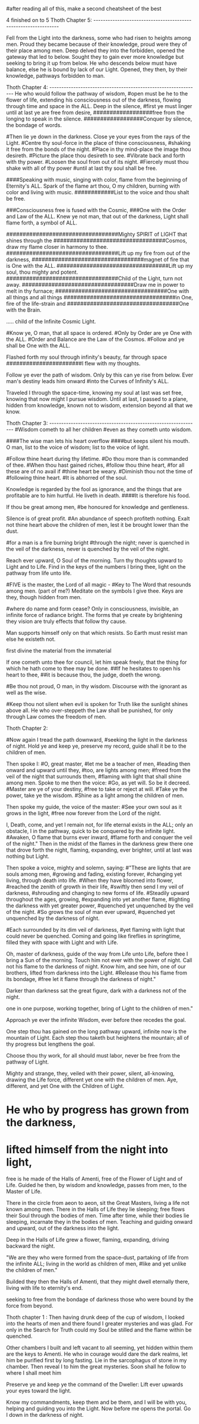 #after reading all of this, make a second cheatsheet of the best

4 finished on to 5
Thoth Chapter 5: ---------------------------------------------------------------

Fell from the Light into the darkness,
some who had risen to heights among men.
Proud they became because of their knowledge,
proud were they of their place among men.
Deep delved they into the forbidden,
opened the gateway that led to below.
Sought they to gain ever more knowledge but
seeking to bring it up from below.
He who descends below must have balance,
else he is bound by lack of our Light.
Opened, they then,
by their knowledge,
pathways forbidden to man.


Thoth Chapter 4: ---------------------------------------------------------------
He who would follow the pathway of wisdom,
#open must be he to the flower of life,
extending his consciousness out of the darkness,
flowing through time and space in the ALL.
Deep in the silence,
#first ye must linger until at last ye
are free from desire,
##################free from the longing to speak in the silence.
##################Conquer by silence, the bondage of words.

#Then lie ye down in the darkness.
Close ye your eyes from the rays of the Light.
#Centre thy soul-force in the place of thine consciousness,
#shaking it free from the bonds of the night.
#Place in thy mind-place the image thou desireth.
#Picture the place thou desireth to see.
#Vibrate back and forth with thy power.
#Loosen the soul from out of its night.
#Fiercely must thou shake with all of thy power
#until at last thy soul shall be free.

####Speaking with music, singing with color,
flame from the beginning of Eternity's ALL.
Spark of the flame art thou, O my children,
burning with color and living with music.
############List to the voice and thou shalt be free.

###Consciousness free is fused with the Cosmic,
###One with the Order and Law of the ALL.
Knew ye not man, that out of the darkness,
Light shall flame forth, a symbol of ALL.

##################################Mighty SPIRIT of LIGHT that shines through the
##################################Cosmos, draw my flame closer in harmony to thee.
##################################Lift up my fire from out of the darkness,
##################################magnet of fire that is One with the ALL.
##################################Lift up my soul, thou mighty and potent.
##################################Child of the Light, turn not away.
##################################Draw me in power to melt in thy furnace;
##################################One with all things and all things
##################################in One, fire of the life-strain and
##################################One with the Brain.


.....
child of the Infinite Cosmic Light.

#Know ye, O man, that all space is ordered.
#Only by Order are ye One with the ALL.
#Order and Balance are the Law of the Cosmos.
#Follow and ye shall be One with the ALL.

Flashed forth my soul through infinity's beauty,
far through space
#######################I flew with my thoughts.

Follow ye ever the path of wisdom.
Only by this can ye rise from below.
Ever man's destiny leads him onward
#into the Curves of Infinity's ALL.

Traveled I through the space-time,
knowing my soul at last was set free,
knowing that now might I pursue wisdom.
Until at last, I passed to a plane,
hidden from knowledge,
known not to wisdom,
extension beyond all that we know.

Thoth Chapter 3: ---------------------------------------------------------------
#Wisdom cometh to all her children
#even as they cometh unto wisdom.

####The wise man lets his heart overflow
####but keeps silent his mouth.
O man, list to the voice of wisdom;
list to the voice of light.


#Follow thine heart during thy lifetime.
#Do thou more than is commanded of thee.
#When thou hast gained riches,
#follow thou thine heart,
#for all these are of no avail if
#thine heart be weary.
#Diminish thou not the time of
#following thine heart.
#It is abhorred of the soul.

Knowledge is regarded by the fool as ignorance,
and the things that are profitable are to him hurtful.
He liveth in death.
####It is therefore his food.

If thou be great among men,
#be honoured for knowledge and gentleness.

Silence is of great profit.
#An abundance of speech profiteth nothing.
Exalt not thine heart above the children of men,
lest it be brought lower than the dust.

#for a man is a fire burning bright
#through the night;
never is quenched in the veil of the darkness,
never is quenched by the veil of the night.


Reach ever upward, O Soul of the morning.
Turn thy thoughts upward to Light and to Life.
Find in the keys of the numbers I bring thee,
light on the pathway from life unto life.

#FIVE is the master, the Lord of all magic -
#Key to The Word that resounds among men. (part of me?)
Meditate on the symbols I give thee.
Keys are they, though hidden from men.

#where do name and form cease?
Only in consciousness, invisible,
an infinite force of radiance bright.
The forms that ye create by brightening
they vision are truly effects that follow thy cause.


Man supports himself only on that which resists.
So Earth must resist man else he existeth not.

first divine the material from the immaterial

If one cometh unto thee for council,
let him speak freely,
that the thing for which he hath
come to thee may be done.
##If he hesitates to open his heart to thee,
##it is because thou, the judge, doeth the wrong.

#Be thou not proud, O man, in thy wisdom.
Discourse with the ignorant as well as the wise.

#Keep thou not silent when evil is spoken for Truth
like the sunlight shines above all.
He who over-steppeth the Law shall be punished,
for only through Law comes the freedom of men.


Thoth Chapter 2:

#Now again I tread the path downward,
#seeking the light in the darkness of night.
Hold ye and keep ye, preserve my record,
guide shall it be to the children of men.

Then spoke I:
#O, great master,
#let me be a teacher of men,
#leading then onward and upward until they,
#too, are lights among men;
#freed from the veil of the night that surrounds them,
#flaming with light that shall shine among men.
Spoke to me then the voice:
#Go, as yet will. So be it decreed.
#Master are ye of your destiny,
#free to take or reject at will.
#Take ye the power, take ye the wisdom.
#Shine as a light among the children of men.

Then spoke my guide, the voice of the master:
#See your own soul as it grows in the light,
#free now forever from the Lord of the night.

I, Death, come, and yet I remain not,
for life eternal exists in the ALL;
only an obstacle, I in the pathway,
quick to be conquered by the infinite light.
#Awaken, O flame that burns ever inward,
#flame forth and conquer the veil of the night."
Then in the midst of the flames
in the darkness grew there one that
drove forth the night, flaming, expanding,
ever brighter, until at last was nothing but Light.

Then spoke a voice, mighty and solemn, saying:
#"These are lights that are souls among men,
#growing and fading, existing forever,
#changing yet living, through death into life.
#When they have bloomed into flower,
#reached the zenith of growth in their life,
#swiftly then send I my veil of darkness,
#shrouding and changing to new forms of life.
#Steadily upward throughout the ages, growing,
#expanding into yet another flame,
#lighting the darkness with yet greater power,
#quenched yet unquenched by the veil of the night.
#So grows the soul of man ever upward,
#quenched yet unquenched by the darkness of night.

#Each surrounded by its dim veil of darkness,
#yet flaming with light that could never be quenched.
Coming and going like fireflies in springtime,
filled they with space with Light and with Life.

Oh, master of darkness,
guide of the way from Life unto Life,
before thee I bring a Sun of the morning.
Touch him not ever with the power of night.
Call not his flame to the darkness of night.
Know him, and see him,
one of our brothers,
lifted from darkness into the Light.
#Release thou his flame from its bondage,
#free let it flame through the darkness of night."

Darker than darkness sat the great figure,
dark with a darkness not of the night.

one in one purpose, working together,
bring of Light to the children of men."

Approach ye ever the infinite Wisdom,
ever before thee recedes the goal.

One step thou has gained on the long pathway upward,
infinite now is the mountain of Light.
Each step thou taketh but heightens the mountain;
all of thy progress but lengthens the goal.

Choose thou thy work, for all should must labor,
never be free from the pathway of Light.

Mighty and strange, they,
veiled with their power,
silent, all-knowing,
drawing the Life force,
different yet one with the
children of men.
Aye, different, and yet One
with the Children of Light.

# He who by progress has grown from the darkness,
# lifted himself from the night into light,
free is he made of the Halls of Amenti,
free of the Flower of Light and of Life.
Guided he then, by wisdom and knowledge,
passes from men, to the Master of Life.

There in the circle from aeon to aeon,
sit the Great Masters,
living a life not known among men.
There in the Halls of Life they lie sleeping;
free flows their Soul through the bodies of men.
Time after time, while their bodies lie sleeping,
incarnate they in the bodies of men.
Teaching and guiding onward and upward,
out of the darkness into the light.

Deep in the Halls of Life grew a flower, flaming,
expanding, driving backward the night.

"We are they who were formed from the space-dust,
partaking of life from the infinite ALL;
living in the world as children of men,
#like and yet unlike the children of men."

Builded they then the Halls of Amenti,
that they might dwell eternally there,
living with life to eternity's end.

seeking to free from the bondage of darkness
those who were bound by the force from beyond.

Thoth chapter 1 :
Then having drunk deep of the cup of wisdom,
I looked into the hearts of men and there found I
greater mysteries and was glad.
For only in the Search for Truth could my Soul
be stilled and the flame within be quenched.

Other chambers I built and left vacant to all seeming,
yet hidden within them are the keys to Amenti.
He who in courage would dare the dark realms,
let him be purified first by long fasting.
Lie in the sarcophagus of stone in my chamber.
Then reveal I to him the great mysteries.
Soon shall he follow to where I shall meet him

Preserve ye and keep ye the command of the Dweller:
Lift ever upwards your eyes toward the light.

Know my commandments,
keep them and be them,
and I will be with you,
helping and guiding you into the Light.
Now before me opens the portal.
Go I down in the darkness of night.
